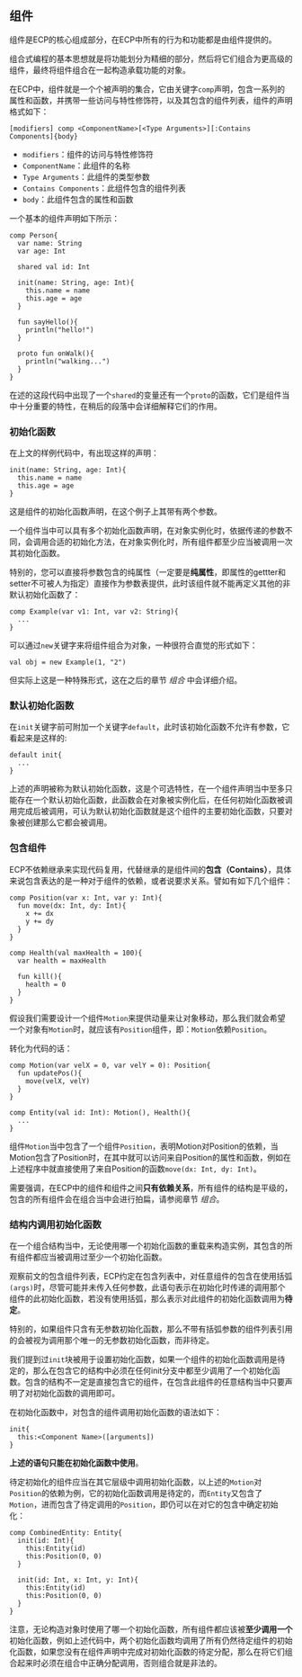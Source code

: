 ## 组件

组件是ECP的核心组成部分，在ECP中所有的行为和功能都是由组件提供的。

组合式编程的基本思想就是将功能划分为精细的部分，然后将它们组合为更高级的组件，最终将组件组合在一起构造承载功能的对象。

在ECP中，组件就是一个个被声明的集合，它由关键字`comp`声明，包含一系列的属性和函数，并携带一些访问与特性修饰符，以及其包含的组件列表，组件的声明格式如下：

```ecs
[modifiers] comp <ComponentName>[<Type Arguments>][:Contains Components]{body}
```

- `modifiers`：组件的访问与特性修饰符
- `ComponentName`：此组件的名称
- `Type Arguments`：此组件的类型参数
- `Contains Components`：此组件包含的组件列表
- `body`：此组件包含的属性和函数

一个基本的组件声明如下所示：

```ecp
comp Person{
  var name: String
  var age: Int
  
  shared val id: Int
  
  init(name: String, age: Int){
    this.name = name
    this.age = age
  }
  
  fun sayHello(){
    println("hello!")
  }
  
  proto fun onWalk(){
    println("walking...")
  }
}
```

在述的这段代码中出现了一个`shared`的变量还有一个`proto`的函数，它们是组件当中十分重要的特性，在稍后的段落中会详细解释它们的作用。

### 初始化函数

在上文的样例代码中，有出现这样的声明：

```ecs
init(name: String, age: Int){
  this.name = name
  this.age = age
}
```

这是组件的初始化函数声明，在这个例子上其带有两个参数。

一个组件当中可以具有多个初始化函数声明，在对象实例化时，依据传递的参数不同，会调用合适的初始化方法，在对象实例化时，所有组件都至少应当被调用一次其初始化函数。

特别的，您可以直接将参数包含的纯属性（一定要是**纯属性**，即属性的gettter和setter不可被人为指定）直接作为参数表提供，此时该组件就不能再定义其他的非默认初始化函数了：

```ecp
comp Example(var v1: Int, var v2: String){
  ...
}
```

可以通过`new`关键字来将组件组合为对象，一种很符合直觉的形式如下：

```ecs
val obj = new Example(1, "2")
```

但实际上这是一种特殊形式，这在之后的章节 *组合* 中会详细介绍。

### 默认初始化函数

在`init`关键字前可附加一个关键字`default`，此时该初始化函数不允许有参数，它看起来是这样的:

```ecs
default init{
  ...
}
```

上述的声明被称为默认初始化函数，这是个可选特性，在一个组件声明当中至多只能存在一个默认初始化函数，此函数会在对象被实例化后，在任何初始化函数被调用完成后被调用，可认为默认初始化函数就是这个组件的主要初始化函数，只要对象被创建那么它都会被调用。

### 包含组件

ECP不依赖继承来实现代码复用，代替继承的是组件间的**包含（Contains）**，具体来说包含表达的是一种对于组件的依赖，或者说要求关系。譬如有如下几个组件：

```ecs
comp Position(var x: Int, var y: Int){
  fun move(dx: Int, dy: Int){
    x += dx
    y += dy
  }
}

comp Health(val maxHealth = 100){
  var health = maxHealth
  
  fun kill(){
    health = 0
  }
}
```

假设我们需要设计一个组件`Motion`来提供动量来让对象移动，那么我们就会希望一个对象有`Motion`时，就应该有`Position`组件，即：`Motion`依赖`Position`。

转化为代码的话：

```ecp
comp Motion(var velX = 0, var velY = 0): Position{
  fun updatePos(){
    move(velX, velY)
  }
}

comp Entity(val id: Int): Motion(), Health(){
  ...
}
```

组件`Motion`当中包含了一个组件`Position`，表明Motion对Position的依赖，当Motion包含了Position时，在其中就可以访问来自Position的属性和函数，例如在上述程序中就直接使用了来自Position的函数`move(dx: Int, dy: Int)`。

需要强调，在ECP中的组件和组件之间**只有依赖关系**，所有组件的结构是平级的，包含的所有组件会在组合当中会进行拍扁，请参阅章节 *组合*。

### 结构内调用初始化函数

在一个组合结构当中，无论使用哪一个初始化函数的重载来构造实例，其包含的所有组件都应当被调用过至少一个初始化函数。

观察前文的包含组件列表，ECP约定在包含列表中，对任意组件的包含在使用括弧`(args)`时，尽管可能并未传入任何参数，此语句表示在初始化时传递的调用那个组件的此初始化函数，若没有使用括弧，那么表示对此组件的初始化函数调用为**待定**。

特别的，如果组件只含有无参数初始化函数，那么不带有括弧参数的组件列表引用的会被视为调用那个唯一的无参数初始化函数，而非待定。

我们提到过`init`块被用于设置初始化函数，如果一个组件的初始化函数调用是待定的，那么在包含它的结构中必须在任何init分支中都至少调用了一个初始化函数。包含的结构不一定是直接包含它的组件，在包含此组件的任意结构当中只要声明了对初始化函数的调用即可。

在初始化函数中，对包含的组件调用初始化函数的语法如下：

```ecs
init{
  this:<Component Name>([arguments])
}
```

**上述的语句只能在初始化函数中使用**。

待定初始化的组件应当在其它层级中调用初始化函数，以上述的`Motion`对`Position`的依赖为例，它的初始化函数调用是待定的，而`Entity`又包含了`Motion`，进而包含了待定调用的`Position`，即仍可以在对它的包含中确定初始化：

```ecp
comp CombinedEntity: Entity{
  init(id: Int){
    this:Entity(id)
    this:Position(0, 0)
  }

  init(id: Int, x: Int, y: Int){
    this:Entity(id)
    this:Position(0, 0)
  }
}
```

注意，无论构造对象时使用了哪一个初始化函数，所有组件都应该被**至少调用一个**初始化函数，例如上述代码中，两个初始化函数均调用了所有仍然待定组件的初始化函数，如果您没有在组件声明中完成对初始化函数的待定分配，那么在将它们组合起来时必须在组合中正确分配调用，否则组合就是非法的。
